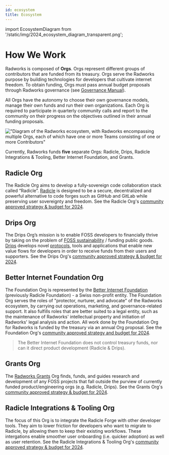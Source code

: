 ```yaml
---
id: ecosystem
title: Ecosystem
---
```


import EcosystemDiagram from '/static/img/2024_ecosystem_diagram_transparent.png';

# How We Work

Radworks is composed of **Orgs**. Orgs represent different groups of contributors that are funded from its treasury. Orgs serve the Radworks purpose by building technologies for developers that cultivate internet freedom. To obtain funding, Orgs must pass annual budget proposals through Radworks governance (see [Governance Manual](https://github.com/radicle-foundation/radworks-governance/blob/main/manual.md)).

All Orgs have the autonomy to choose their own governance models, manage their own funds and run their own organizations. Each Org is required to participate in quarterly community calls and report to the community on their progress on the objectives  outlined in their annual funding proposals.

!["Diagram of the Radworks ecosystem, with Radworks encompassing multiple Orgs, each of which have one or more Teams consisting of one or more Contributors"](/img/2024_ecosystem_diagram_transparent.png)

Currently, Radworks funds **five** separate Orgs: Radicle, Drips, Radicle Integrations & Tooling, Better Internet Foundation, and Grants. 

## Radicle Org

The Radicle Org aims to develop a fully-sovereign code collaboration stack called “Radicle”.
[Radicle](https://radicle.xyz/) is designed to be a secure, decentralized and powerful alternative to code forges such
as GitHub and GitLab while preserving user sovereignty and freedom. See the Radicle Org's [community approved strategy & budget for 2024](https://community.radworks.org/t/formal-review-rgp-18-radicle-org-proposal-2024/3421/4).

## Drips Org

The Drips Org’s mission is to enable FOSS developers to financially thrive by taking on the problem of [FOSS
sustainability](https://fosssustainability.com/) / funding public goods. [Drips](https://www.drips.network/) develops
novel [protocols](https://github.com/radicle-dev/drips-contracts), tools and applications that enable new value flows
for developers in order to receive funds from their users and supporters. See the Drips Org's [community approved strategy & budget for 2024](https://community.radworks.org/t/formal-review-rgp-19-drips-org-proposal-2024/3422/2).

## Better Internet Foundation Org

The Foundation Org is represented by the [Better Internet Foundation](https://betterinternet.foundation/) (previously Radicle Foundation) - a Swiss non-profit entity. The Foundation Org serves the roles of "protector, nurturer, and advocate" of the Radworks ecosystem, by carrying out operations, marketing, and governance-related support. It also fulfills
roles that are better suited to a legal entity, such as the maintenance of Radworks' intellectual property and
initiation of Radworks' legal analysis and action. All work done by the Foundation Org for Radworks is funded by the treasury via an annual Org proposal. See the Foundation Org's [community approved strategy and budget for 2024](https://community.radworks.org/t/formal-review-rgp-21-foundation-org-proposal-2024/3420/3).

> The Better Internet Foundation does not control treasury funds, nor can it direct product development (Radicle & Drips).

## Grants Org

The [Radworks Grants](https://github.com/radicle-dev/radicle-grants) Org finds, funds, and guides research and
development of any FOSS projects that fall outside the purview of currently funded product/engineering orgs (e.g.
Radicle, Drips). See the Grants Org's [community approved strategy & budget for 2024](https://community.radworks.org/t/formal-review-rgp-20-grants-org-proposal-2024-v2/3464).

## Radicle Integrations & Tooling Org
The focus of this Org is to integrate the Radicle Forge with other developer tools. They aim to lower friction for developers who want to migrate to Radicle, by allowing them to keep their existing workflows. These intergations enable smoother user onboarding (i.e. quicker adoption) as well as user retention. See the Radicle Integrations & Tooling Org's [community approved strategy & budget for 2024](https://community.radworks.org/t/formal-review-rgp-23-start-the-radicle-integrations-tooling-org-2024/3508). 

